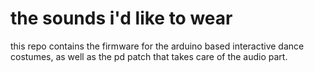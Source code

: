 # the sounds i'd like to wear

this repo contains the firmware for the arduino based interactive dance costumes, as well as the pd patch that takes care of the audio part.


